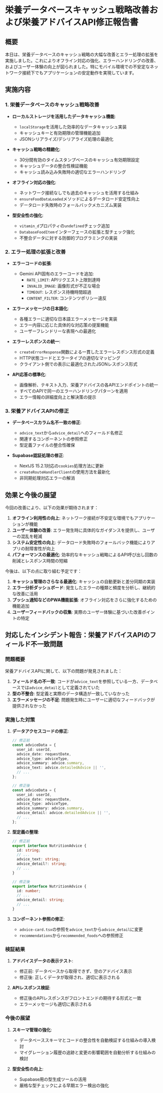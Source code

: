 # 栄養データベースキャッシュ戦略改善および栄養アドバイスAPI修正報告書

## 概要

本日は、栄養データベースのキャッシュ戦略の大幅な改善とエラー処理の拡張を実施しました。これによりオフライン対応の強化、エラーハンドリングの改善、およびユーザー体験の向上が図られました。特にモバイル環境での不安定なネットワーク接続下でもアプリケーションの安定動作を実現しています。

## 実施内容

### 1. 栄養データベースのキャッシュ戦略改善

- **ローカルストレージを活用したデータキャッシュ機能**:
  - `localStorage`を活用した効率的なデータキャッシュ実装
  - キャッシュキーと有効期限の管理機能追加
  - JSONシリアライズ/デシリアライズ処理の最適化

- **キャッシュ戦略の精緻化**:
  - 30分間有効のタイムスタンプベースのキャッシュ有効期限設定
  - キャッシュデータの整合性検証機能
  - キャッシュ読み込み失敗時の適切なエラーハンドリング

- **オフライン対応の強化**:
  - ネットワーク接続なしでも過去のキャッシュを活用する仕組み
  - `ensureFoodDataLoaded`メソッドによるデータロード安定性向上
  - データロード失敗時のフォールバックメカニズム実装

- **型安全性の強化**:
  - `vitamin_d`プロパティの`undefined`チェック追加
  - `DatabaseFoodItem`インターフェースの拡張と型チェック強化
  - 不整合データに対する防御的プログラミングの実装

### 2. エラー処理の拡張と改善

- **エラーコードの拡張**:
  - Gemini API固有のエラーコードを追加:
    - `RATE_LIMIT`: APIリクエスト上限到達時
    - `INVALID_IMAGE`: 画像形式が不正な場合
    - `TIMEOUT`: レスポンス待機時間超過
    - `CONTENT_FILTER`: コンテンツポリシー違反

- **エラーメッセージの日本語化**:
  - 各種エラーに適切な日本語エラーメッセージを実装
  - エラー内容に応じた具体的な対応策の提案機能
  - ユーザーフレンドリーな表現への最適化

- **エラーレスポンスの統一**:
  - `createErrorResponse`関数による一貫したエラーレスポンス形式の定義
  - HTTP状態コードとエラータイプの適切なマッピング
  - クライアント側での表示に最適化されたJSONレスポンス形式

- **API応答の標準化**:
  - 画像解析、テキスト入力、栄養アドバイスの各APIエンドポイントの統一
  - すべてのAPIで同一のエラーハンドリングパターンを適用
  - エラー情報の詳細度向上と解決策の提示

### 3. 栄養アドバイスAPIの修正

- **データベースカラム名不一致の修正**:
  - `advice_text`から`advice_detail`へのフィールド名修正
  - 関連するコンポーネントの参照修正
  - 型定義ファイルの整合性確保

- **Supabase認証処理の修正**:
  - NextJS 15.2.1対応の`cookies`処理方法に更新
  - `createRouteHandlerClient`の使用方法を最新化
  - 非同期処理対応エラーの解消

## 効果と今後の展望

今回の改善により、以下の効果が期待されます：

1. **オフライン利用性の向上**: ネットワーク接続が不安定な環境でもアプリケーションが機能
2. **ユーザー体験の改善**: エラー発生時に具体的なガイダンスを提供し、ユーザーの混乱を軽減
3. **システム安定性の向上**: データロード失敗時のフォールバック機能によりアプリの耐障害性が向上
4. **パフォーマンスの最適化**: 効率的なキャッシュ戦略によるAPI呼び出し回数の削減とレスポンス時間の短縮

今後は、以下の点に取り組む予定です：

1. **キャッシュ管理のさらなる最適化**: キャッシュの自動更新と差分同期の実装
2. **エラー分析ダッシュボード**: 発生したエラーの種類と頻度を分析し、継続的な改善に活用
3. **プッシュ通知などのPWA機能拡張**: オフライン対応をさらに強化するための機能追加
4. **ユーザーフィードバックの収集**: 実際のユーザー体験に基づいた改善ポイントの特定

## 対応したインシデント報告：栄養アドバイスAPIのフィールド不一致問題

### 問題概要
栄養アドバイスAPIに関して、以下の問題が発見されました：

1. **フィールド名の不一致**: コードが`advice_text`を参照している一方、データベースでは`advice_detail`として定義されていた
2. **型の不整合**: 型定義と実際のデータ構造が一致していなかった
3. **エラーメッセージの不足**: 問題発生時にユーザーに適切なフィードバックが提供されなかった

### 実施した対策

1. **データアクセスコードの修正**:
   ```typescript
   // 修正前
   const adviceData = {
     user_id: userId,
     advice_date: requestDate,
     advice_type: adviceType,
     advice_summary: advice.summary,
     advice_text: advice.detailedAdvice || '',
     // ...
   };

   // 修正後
   const adviceData = {
     user_id: userId,
     advice_date: requestDate,
     advice_type: adviceType,
     advice_summary: advice.summary,
     advice_detail: advice.detailedAdvice || '',
     // ...
   };
   ```

2. **型定義の整理**:
   ```typescript
   // 修正前
   export interface NutritionAdvice {
     id: string;
     // ...
     advice_text: string;
     advice_detail?: string;
     // ...
   }

   // 修正後
   export interface NutritionAdvice {
     id: number;
     // ...
     advice_detail: string;
     // ...
   }
   ```

3. **コンポーネント参照の修正**:
   - `advice-card.tsx`の参照を`advice_text`から`advice_detail`に変更
   - `recommendations`から`recommended_foods`への参照修正

### 検証結果

1. **アドバイスデータの表示テスト**:
   - 修正前: データベースから取得できず、空のアドバイス表示
   - 修正後: 正しくデータが取得され、適切に表示される

2. **APIレスポンス検証**:
   - 修正後のAPIレスポンスがフロントエンドの期待する形式と一致
   - エラーメッセージも適切に表示される

### 今後の展望

1. **スキーマ管理の強化**:
   - データベーススキーマとコードの整合性を自動検証する仕組みの導入検討
   - マイグレーション履歴の追跡と変更の影響範囲を自動分析する仕組みの検討

2. **型安全性の向上**:
   - Supabase用の型生成ツールの活用
   - 厳格な型チェックによる早期エラー検出の強化
